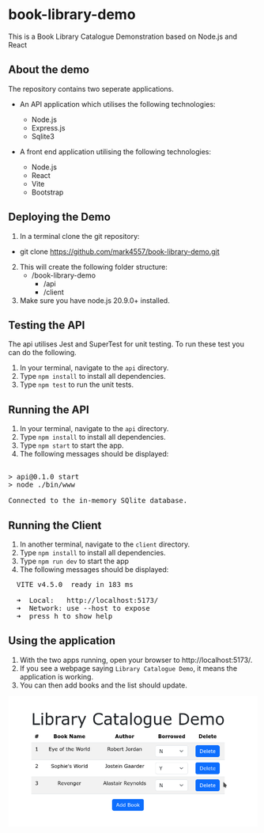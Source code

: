# book-library-demo

This is a Book Library Catalogue Demonstration based on Node.js and React

## About the demo
The repository contains two seperate applications.  
- An API application which utilises the following technologies:
    - Node.js
    - Express.js
    - Sqlite3

- A front end application utilising the following technologies:
    - Node.js
    - React
    - Vite
    - Bootstrap

## Deploying the Demo
1. In a terminal clone the git repository:
- git clone https://github.com/mark4557/book-library-demo.git
2. This will create the following folder structure:
    - /book-library-demo
        - /api
        - /client
3. Make sure you have node.js 20.9.0+ installed.

## Testing the API
The api utilises Jest and SuperTest for unit testing.  To run these test you can do the following.

1. In your terminal, navigate to the `api` directory.
2. Type `npm install` to install all dependencies.
3. Type `npm test` to run the unit tests.

## Running the API
1. In your terminal, navigate to the `api` directory.
2. Type `npm install` to install all dependencies.
3. Type `npm start` to start the app.
4. The following messages should be displayed:
<pre> 
> api@0.1.0 start
> node ./bin/www

Connected to the in-memory SQlite database.
</pre>

## Running the Client
1. In another terminal, navigate to the `client` directory.
2. Type `npm install` to install all dependencies.
3. Type `npm run dev` to start the app
4. The following messages should be displayed:
<pre>
  VITE v4.5.0  ready in 183 ms

  ➜  Local:   http://localhost:5173/
  ➜  Network: use --host to expose
  ➜  press h to show help
</pre>

## Using the application
1. With the two apps running, open your browser to http://localhost:5173/.
2. If you see a webpage saying `Library Catalogue Demo`, it means the application is working.
3. You can then add books and the list should update.

![](./book_library.png?raw=true)
